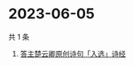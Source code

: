 # 2023-06-05

共 1 条

<!-- BEGIN ZHIHUSEARCH -->
<!-- 最后更新时间 Mon Jun 05 2023 05:07:36 GMT+0800 (China Standard Time) -->
1. [答主楚云卿原创诗句「入选」诗经](https://www.zhihu.com/search?q=答主楚云卿原创诗句「入选」诗经)
<!-- END ZHIHUSEARCH -->
